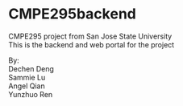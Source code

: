 # CMPE295backend

CMPE295 project from San Jose State University<br>
This is the backend and web portal for the project

By:<br>
Dechen Deng<br>
Sammie Lu<br>
Angel Qian<br>
Yunzhuo Ren
